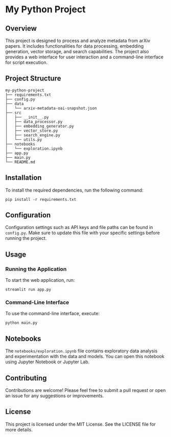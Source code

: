 # My Python Project

## Overview
This project is designed to process and analyze metadata from arXiv papers. It includes functionalities for data processing, embedding generation, vector storage, and search capabilities. The project also provides a web interface for user interaction and a command-line interface for script execution.

## Project Structure
```
my-python-project
├── requirements.txt
├── config.py
├── data
│   └── arxiv-metadata-oai-snapshot.json
├── src
│   ├── __init__.py
│   ├── data_processor.py
│   ├── embedding_generator.py
│   ├── vector_store.py
│   ├── search_engine.py
│   └── utils.py
├── notebooks
│   └── exploration.ipynb
├── app.py
├── main.py
└── README.md
```

## Installation
To install the required dependencies, run the following command:

```
pip install -r requirements.txt
```

## Configuration
Configuration settings such as API keys and file paths can be found in `config.py`. Make sure to update this file with your specific settings before running the project.

## Usage
### Running the Application
To start the web application, run:

```
streamlit run app.py
```

### Command-Line Interface
To use the command-line interface, execute:

```
python main.py
```

## Notebooks
The `notebooks/exploration.ipynb` file contains exploratory data analysis and experimentation with the data and models. You can open this notebook using Jupyter Notebook or Jupyter Lab.

## Contributing
Contributions are welcome! Please feel free to submit a pull request or open an issue for any suggestions or improvements.

## License
This project is licensed under the MIT License. See the LICENSE file for more details.